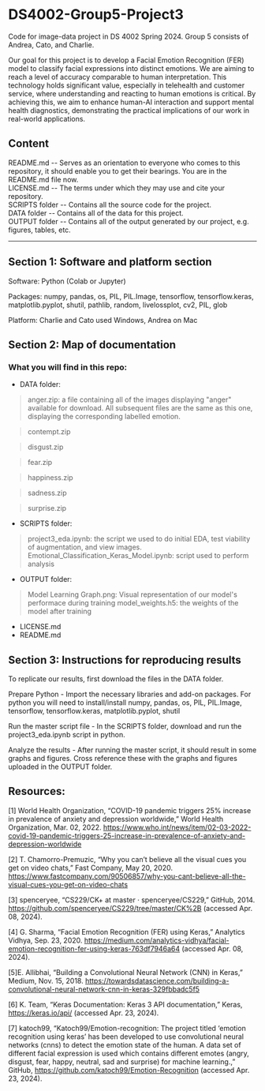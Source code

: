 # DS4002-Group5-Project3


Code for image-data project in DS 4002 Spring 2024. Group 5 consists of Andrea, Cato, and Charlie.

Our goal for this project is to develop a Facial Emotion Recognition (FER) model to classify facial expressions into distinct emotions. We are aiming to reach a level of accuracy comparable to human interpretation. This technology holds significant value, especially in telehealth and customer service, where understanding and reacting to human emotions is critical. By achieving this, we aim to enhance human-AI interaction and support mental health diagnostics, demonstrating the practical implications of our work in real-world applications.

## Content 
README.md -- Serves as an orientation to everyone who comes to this repository, it should enable you to get their bearings. You are in the README.md file now.    
LICENSE.md -- The terms under which they may use and cite your repository.   
SCRIPTS folder -- Contains all the source code for the project.     
DATA folder -- Contains all of the data for this project.   
OUTPUT folder -- Contains all of the output generated by our project, e.g. figures, tables, etc.   

- - - -

## Section 1: Software and platform section

Software: Python (Colab or Jupyter)

Packages: numpy, pandas, os, PIL, PIL.Image, tensorflow, tensorflow.keras, matplotlib.pyplot, shutil, pathlib, random, livelossplot, cv2, PIL, glob

Platform: Charlie and Cato used Windows, Andrea on Mac

## Section 2: Map of documentation
### What you will find in this repo:
* DATA folder:

> anger.zip: a file containing all of the images displaying "anger" available for download. All subsequent files are the same as this one, displaying the corresponding labelled emotion.

> contempt.zip

> disgust.zip

> fear.zip

> happiness.zip

> sadness.zip

> surprise.zip
  
* SCRIPTS folder:

> project3_eda.ipynb: the script we used to do initial EDA, test viability of augmentation, and view images.
> Emotional_Classification_Keras_Model.ipynb: script used to perform analysis

* OUTPUT folder:
  
> Model Learning Graph.png: Visual representation of our model's performace during training
> model_weights.h5: the weights of the model after training

* LICENSE.md
* README.md

## Section 3: Instructions for reproducing results
To replicate our results, first download the files in the DATA folder.

Prepare Python - Import the necessary libraries and add-on packages.  For python you will need to install/install numpy, pandas, os, PIL, PIL.Image, tensorflow, tensorflow.keras, matplotlib.pyplot, shutil

Run the master script file - In the SCRIPTS folder, download and run the project3_eda.ipynb script in python.

Analyze the results - After running the master script, it should result in some graphs and figures. Cross reference these with the graphs and figures uploaded in the OUTPUT folder. 

## Resources:

[1] World Health Organization, “COVID-19 pandemic triggers 25% increase in prevalence of anxiety and depression worldwide,” World Health Organization, Mar. 02, 2022. https://www.who.int/news/item/02-03-2022-covid-19-pandemic-triggers-25-increase-in-prevalence-of-anxiety-and-depression-worldwide

[2] T. Chamorro-Premuzic, “Why you can’t believe all the visual cues you get on video chats,” Fast Company, May 20, 2020. https://www.fastcompany.com/90506857/why-you-cant-believe-all-the-visual-cues-you-get-on-video-chats

[3] spenceryee, “CS229/CK+ at master · spenceryee/CS229,” GitHub, 2014. https://github.com/spenceryee/CS229/tree/master/CK%2B (accessed Apr. 08, 2024).

[4] G. Sharma, “Facial Emotion Recognition (FER) using Keras,” Analytics Vidhya, Sep. 23, 2020. https://medium.com/analytics-vidhya/facial-emotion-recognition-fer-using-keras-763df7946a64 (accessed Apr. 08, 2024).

[5]E. Allibhai, “Building a Convolutional Neural Network (CNN) in Keras,” Medium, Nov. 15, 2018. https://towardsdatascience.com/building-a-convolutional-neural-network-cnn-in-keras-329fbbadc5f5

[6] K. Team, “Keras Documentation: Keras 3 API documentation,” Keras, https://keras.io/api/ (accessed Apr. 23, 2024).

[7] katoch99, “Katoch99/Emotion-recognition: The project titled ‘emotion recognition using keras’ has been developed to use convolutional neural networks (cnns) to detect the emotion state of the human. A data set of different facial expression is used which contains different emotes (angry, disgust, fear, happy, neutral, sad and surprise) for machine learning.,” GitHub, https://github.com/katoch99/Emotion-Recognition (accessed Apr. 23, 2024). 
